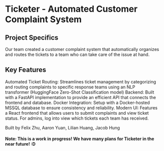 # Ticketer - Automated Customer Complaint System 

## Project Specifics
Our team created a customer complaint system that automatically organizes and routes the tickets to a team who can take care of the issue at hand. 

## Key Features
Automated Ticket Routing: Streamlines ticket management by categorizing and routing complaints to specific response teams using an NLP transformer (HuggingFace Zero-Shot Classification model)
Backend: Built with a FastAPI implementation to provide an efficient API that connects the frontend and database.
Docker Integration: Setup with a Docker-hosted MSSQL database to ensure consistency and reliability. 
Modern UI: Features a React frontend that allows users to submit complaints and view ticket status. For admins, log into view which tickets each team has received. 

Built by Felix Zhu, Aaron Yuan, Lilian Huang, Jacob Hung

#### Note: This is a work in progress! We have many plans for Ticketer in the near future! :D 
